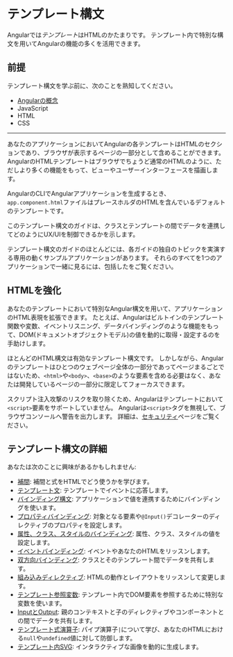 # テンプレート構文

Angularでは*テンプレート*はHTMLのかたまりです。
テンプレート内で特別な構文を用いてAngularの機能の多くを活用できます。


## 前提

テンプレート構文を学ぶ前に、次のことを熟知してください。

* [Angularの概念](guide/architecture)
* JavaScript
* HTML
* CSS


<!-- Do we still need the following section? It seems more relevant to those coming from AngularJS, which is now 7 versions ago. -->
<!-- You may be familiar with the component/template duality from your experience with model-view-controller (MVC) or model-view-viewmodel (MVVM).
In Angular, the component plays the part of the controller/viewmodel, and the template represents the view. -->

<hr />

あなたのアプリケーションにおいてAngularの各テンプレートはHTMLのセクションであり、ブラウザが表示するページの一部分として含めることができます。
AngularのHTMLテンプレートはブラウザでちょうど通常のHTMLのように、ただしより多くの機能をもって、ビューやユーザーインターフェースを描画します。

AngularのCLIでAngularアプリケーションを生成するとき、`app.component.html`ファイルはプレースホルダのHTMLを含んでいるデフォルトのテンプレートです。

このテンプレート構文のガイドは、クラスとテンプレートの間でデータを連携してどのようにUX/UIを制御できるかを示します。

<div class="is-helpful alert">

テンプレート構文のガイドのほとんどには、各ガイドの独自のトピックを実演する専用の動くサンプルアプリケーションがあります。
それらのすべてを1つのアプリケーションで一緒に見るには、包括した<live-example title="Template Syntax Live Code"></live-example>をご覧ください。

</div>


## HTMLを強化

あなたのテンプレートにおいて特別なAngular構文を用いて、アプリケーションのHTML表現を拡張できます。
たとえば、Angularはビルトインのテンプレート関数や変数、イベントリスニング、データバインディングのような機能をもって、DOM(ドキュメントオブジェクトモデル)の値を動的に取得・設定するのを手助けします。

ほとんどのHTML構文は有効なテンプレート構文です。
しかしながら、Angularのテンプレートはひとつのウェブページ全体の一部分であってページまるごとではないため、`<html>`や`<body>`、`<base>`のような要素を含める必要はなく、あなたは開発しているページの一部分に限定してフォーカスできます。


<div class="alert is-important">

スクリプト注入攻撃のリスクを取り除くため、Angularはテンプレートにおいて`<script>`要素をサポートしていません。
Angularは`<script>`タグを無視して、ブラウザコンソールへ警告を出力します。
詳細は、[セキュリティ](guide/security)ページをご覧ください。

</div>


## テンプレート構文の詳細

あなたは次のことに興味があるかもしれません:

* [補間](guide/interpolation): 補間と式をHTMLでどう使うかを学びます。
* [テンプレート文](guide/template-statements): テンプレートでイベントに応答します。
* [バインディング構文](guide/binding-syntax): アプリケーションで値を連携するためにバインディングを使います。
* [プロパティバインディング](guide/property-binding): 対象となる要素や`@Input()`デコレーターのディレクティブのプロパティを設定します。
* [属性、クラス、スタイルのバインディング](guide/attribute-binding): 属性、クラス、スタイルの値を設定します。
* [イベントバインディング](guide/event-binding): イベントやあなたのHTMLをリッスンします。
* [双方向バインディング](guide/two-way-binding): クラスとそのテンプレート間でデータを共有します。
* [組み込みディレクティブ](guide/built-in-directives): HTMLの動作とレイアウトをリッスンして変更します。
* [テンプレート参照変数](guide/template-reference-variables): テンプレート内でDOM要素を参照するために特別な変数を使います。
* [InputとOutput](guide/inputs-outputs): 親のコンテキストと子のディレクティブやコンポーネントとの間でデータを共有します。
* [テンプレート式演算子](guide/template-expression-operators): パイプ演算子`|`について学び、あなたのHTMLにおける`null`や`undefined`値に対して防御します。
* [テンプレート内SVG](guide/svg-in-templates): インタラクティブな画像を動的に生成します。
